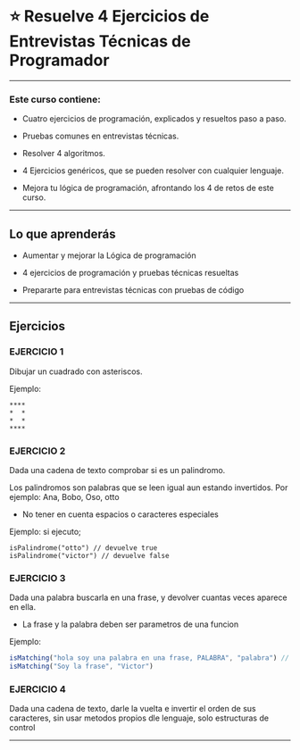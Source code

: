 # :star: Resuelve 4 Ejercicios de Entrevistas Técnicas de Programador

---

### Este curso contiene:

- Cuatro ejercicios de programación, explicados y resueltos paso a paso.

- Pruebas comunes en entrevistas técnicas.

- Resolver 4 algoritmos.

- 4 Ejercicios genéricos, que se pueden resolver con cualquier lenguaje.

- Mejora tu lógica de programación, afrontando los 4 de retos de este curso.

---

## Lo que aprenderás

- Aumentar y mejorar la Lógica de programación

- 4 ejercicios de programación y pruebas técnicas resueltas

- Prepararte para entrevistas técnicas con pruebas de código

---

## Ejercicios

### EJERCICIO 1

Dibujar un cuadrado con asteriscos.

Ejemplo:

```
****
*  *
*  *
****
```

### EJERCICIO 2

Dada una cadena de texto comprobar si es un palindromo.

Los palindromos son palabras que se leen igual aun estando invertidos. Por ejemplo: Ana, Bobo, Oso, otto

- No tener en cuenta espacios o caracteres especiales

Ejemplo: si ejecuto;

```JsvaScript
isPalindrome("otto") // devuelve true
isPalindrome("victor") // devuelve false
```

### EJERCICIO 3

Dada una palabra buscarla en una frase, y devolver cuantas veces aparece en ella.

- La frase y la palabra deben ser parametros de una funcion

Ejemplo:

```JavaScript
isMatching("hola soy una palabra en una frase, PALABRA", "palabra") // devuelve 2
isMatching("Soy la frase", "Victor")
```

### EJERCICIO 4

Dada una cadena de texto, darle la vuelta e invertir el orden de sus caracteres, sin usar metodos propios dle lenguaje, solo estructuras de control

---
